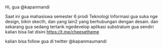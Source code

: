 Hi, gua @kapanmandi

Saat ini gua mahasiswa semester 6 prodi Teknologi Informasi
gua suka nge design, bikin skecth, dan yang lain2 yang berhubungan dengan desain.
dan sekarang gua sedang tertarik ngedevelop aplikasi substratum gua sendiri kalian bisa liat disini https://t.me/cheesetheme

kalian bisa follow gua di twitter @kapanmaumandi

<!---
kapanmandi/kapanmandi is a ✨ special ✨ repository because its `README.md` (this file) appears on your GitHub profile.
You can click the Preview link to take a look at your changes.
--->

